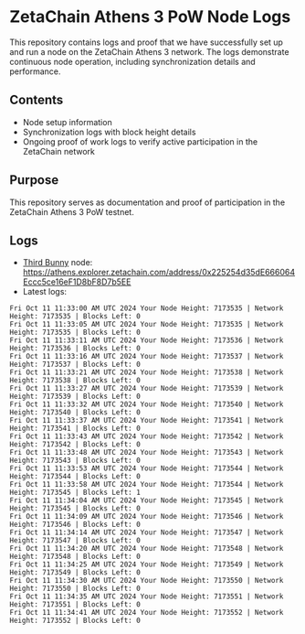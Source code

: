 # ZetaChain Athens 3 PoW Node Logs
This repository contains logs and proof that we have successfully set up and run a node on the ZetaChain Athens 3 network. The logs demonstrate continuous node operation, including synchronization details and performance.

## Contents
- Node setup information
- Synchronization logs with block height details
- Ongoing proof of work logs to verify active participation in the ZetaChain network

## Purpose
This repository serves as documentation and proof of participation in the ZetaChain Athens 3 PoW testnet.

## Logs

- [Third Bunny](https://thirdbunny.xyz/) node: https://athens.explorer.zetachain.com/address/0x225254d35dE666064Eccc5ce16eF1D8bF8D7b5EE
- Latest logs:
```
Fri Oct 11 11:33:00 AM UTC 2024 Your Node Height: 7173535 | Network Height: 7173535 | Blocks Left: 0
Fri Oct 11 11:33:05 AM UTC 2024 Your Node Height: 7173535 | Network Height: 7173535 | Blocks Left: 0
Fri Oct 11 11:33:11 AM UTC 2024 Your Node Height: 7173536 | Network Height: 7173536 | Blocks Left: 0
Fri Oct 11 11:33:16 AM UTC 2024 Your Node Height: 7173537 | Network Height: 7173537 | Blocks Left: 0
Fri Oct 11 11:33:21 AM UTC 2024 Your Node Height: 7173538 | Network Height: 7173538 | Blocks Left: 0
Fri Oct 11 11:33:27 AM UTC 2024 Your Node Height: 7173539 | Network Height: 7173539 | Blocks Left: 0
Fri Oct 11 11:33:32 AM UTC 2024 Your Node Height: 7173540 | Network Height: 7173540 | Blocks Left: 0
Fri Oct 11 11:33:37 AM UTC 2024 Your Node Height: 7173541 | Network Height: 7173541 | Blocks Left: 0
Fri Oct 11 11:33:43 AM UTC 2024 Your Node Height: 7173542 | Network Height: 7173542 | Blocks Left: 0
Fri Oct 11 11:33:48 AM UTC 2024 Your Node Height: 7173543 | Network Height: 7173543 | Blocks Left: 0
Fri Oct 11 11:33:53 AM UTC 2024 Your Node Height: 7173544 | Network Height: 7173544 | Blocks Left: 0
Fri Oct 11 11:33:58 AM UTC 2024 Your Node Height: 7173544 | Network Height: 7173545 | Blocks Left: 1
Fri Oct 11 11:34:04 AM UTC 2024 Your Node Height: 7173545 | Network Height: 7173545 | Blocks Left: 0
Fri Oct 11 11:34:09 AM UTC 2024 Your Node Height: 7173546 | Network Height: 7173546 | Blocks Left: 0
Fri Oct 11 11:34:14 AM UTC 2024 Your Node Height: 7173547 | Network Height: 7173547 | Blocks Left: 0
Fri Oct 11 11:34:20 AM UTC 2024 Your Node Height: 7173548 | Network Height: 7173548 | Blocks Left: 0
Fri Oct 11 11:34:25 AM UTC 2024 Your Node Height: 7173549 | Network Height: 7173549 | Blocks Left: 0
Fri Oct 11 11:34:30 AM UTC 2024 Your Node Height: 7173550 | Network Height: 7173550 | Blocks Left: 0
Fri Oct 11 11:34:35 AM UTC 2024 Your Node Height: 7173551 | Network Height: 7173551 | Blocks Left: 0
Fri Oct 11 11:34:41 AM UTC 2024 Your Node Height: 7173552 | Network Height: 7173552 | Blocks Left: 0
```
